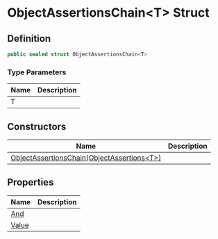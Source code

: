 # ObjectAssertionsChain&lt;T&gt; Struct
## Definition

```c#
public sealed struct ObjectAssertionsChain<T>
```

### Type Parameters

| Name | Description |
| ---- | ----------- |
| T |  |

## Constructors

| Name | Description |
| ---- | ----------- |
| [ObjectAssertionsChain(ObjectAssertions&lt;T&gt;)](MrKWatkins.Assertions.ObjectAssertionsChain-1.-ctor.md) |  |

## Properties

| Name | Description |
| ---- | ----------- |
| [And](MrKWatkins.Assertions.ObjectAssertionsChain-1.And.md) |  |
| [Value](MrKWatkins.Assertions.ObjectAssertionsChain-1.Value.md) |  |

